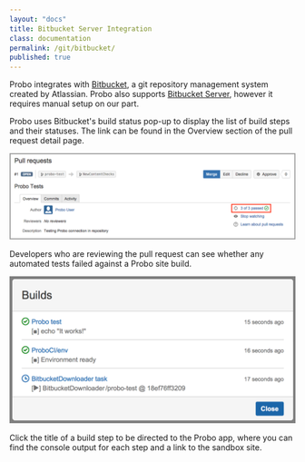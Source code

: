 ```yaml
---
layout: "docs"
title: Bitbucket Server Integration
class: documentation
permalink: /git/bitbucket/
published: true
---
```

Probo integrates with [Bitbucket](https://bitbucket.org), a git repository management system created by Atlassian. Probo also supports [Bitbucket Server](https://bitbucket.org/product/server), however it requires manual setup on our part.

Probo uses Bitbucket's build status pop-up to display the list of build steps and their statuses. The link can be found in the Overview section of the pull request detail page.

<img src="/images/bitbucket-build-status.png" alt="Bitbucket Build Status Link Screenshot" class="full-width">

Developers who are reviewing the pull request can see whether any automated tests failed against a Probo site build.

<img src="/images/bitbucket-screenshot.png" alt="Bitbucket Build Status Popup Screenshot" class="full-width">

Click the title of a build step to be directed to the Probo app, where you can find the console output for each step and a link to the sandbox site.
